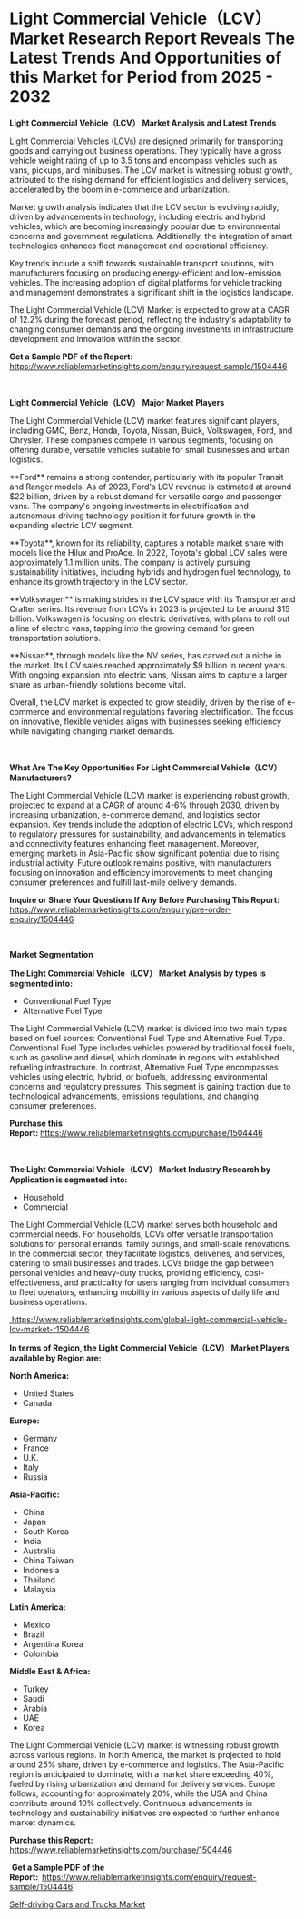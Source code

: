 <p><h1>Light Commercial Vehicle（LCV） Market Research Report Reveals The Latest Trends And Opportunities of this Market for Period from 2025 - 2032</h1></p><p><strong>Light Commercial Vehicle（LCV） Market Analysis and Latest Trends</strong></p>
<p><p>Light Commercial Vehicles (LCVs) are designed primarily for transporting goods and carrying out business operations. They typically have a gross vehicle weight rating of up to 3.5 tons and encompass vehicles such as vans, pickups, and minibuses. The LCV market is witnessing robust growth, attributed to the rising demand for efficient logistics and delivery services, accelerated by the boom in e-commerce and urbanization.</p><p>Market growth analysis indicates that the LCV sector is evolving rapidly, driven by advancements in technology, including electric and hybrid vehicles, which are becoming increasingly popular due to environmental concerns and government regulations. Additionally, the integration of smart technologies enhances fleet management and operational efficiency. </p><p>Key trends include a shift towards sustainable transport solutions, with manufacturers focusing on producing energy-efficient and low-emission vehicles. The increasing adoption of digital platforms for vehicle tracking and management demonstrates a significant shift in the logistics landscape.</p><p>The Light Commercial Vehicle (LCV) Market is expected to grow at a CAGR of 12.2% during the forecast period, reflecting the industry's adaptability to changing consumer demands and the ongoing investments in infrastructure development and innovation within the sector.</p></p>
<p><strong>Get a Sample PDF of the Report:&nbsp;</strong> <a href="https://www.reliablemarketinsights.com/enquiry/request-sample/1504446?utm_campaign=2958&utm_medium=2&utm_source=Github&utm_content=ia&utm_term=23032025&utm_id=light-commercial-vehiclelcv">https://www.reliablemarketinsights.com/enquiry/request-sample/1504446</a></p>
<p>&nbsp;</p>
<p><strong>Light Commercial Vehicle（LCV） Major Market Players</strong></p>
<p><p>The Light Commercial Vehicle (LCV) market features significant players, including GMC, Benz, Honda, Toyota, Nissan, Buick, Volkswagen, Ford, and Chrysler. These companies compete in various segments, focusing on offering durable, versatile vehicles suitable for small businesses and urban logistics.</p><p>**Ford** remains a strong contender, particularly with its popular Transit and Ranger models. As of 2023, Ford's LCV revenue is estimated at around $22 billion, driven by a robust demand for versatile cargo and passenger vans. The company's ongoing investments in electrification and autonomous driving technology position it for future growth in the expanding electric LCV segment.</p><p>**Toyota**, known for its reliability, captures a notable market share with models like the Hilux and ProAce. In 2022, Toyota's global LCV sales were approximately 1.1 million units. The company is actively pursuing sustainability initiatives, including hybrids and hydrogen fuel technology, to enhance its growth trajectory in the LCV sector.</p><p>**Volkswagen** is making strides in the LCV space with its Transporter and Crafter series. Its revenue from LCVs in 2023 is projected to be around $15 billion. Volkswagen is focusing on electric derivatives, with plans to roll out a line of electric vans, tapping into the growing demand for green transportation solutions.</p><p>**Nissan**, through models like the NV series, has carved out a niche in the market. Its LCV sales reached approximately $9 billion in recent years. With ongoing expansion into electric vans, Nissan aims to capture a larger share as urban-friendly solutions become vital.</p><p>Overall, the LCV market is expected to grow steadily, driven by the rise of e-commerce and environmental regulations favoring electrification. The focus on innovative, flexible vehicles aligns with businesses seeking efficiency while navigating changing market demands.</p></p>
<p>&nbsp;</p>
<p><strong>What Are The Key Opportunities For Light Commercial Vehicle（LCV） Manufacturers?</strong></p>
<p><p>The Light Commercial Vehicle (LCV) market is experiencing robust growth, projected to expand at a CAGR of around 4-6% through 2030, driven by increasing urbanization, e-commerce demand, and logistics sector expansion. Key trends include the adoption of electric LCVs, which respond to regulatory pressures for sustainability, and advancements in telematics and connectivity features enhancing fleet management. Moreover, emerging markets in Asia-Pacific show significant potential due to rising industrial activity. Future outlook remains positive, with manufacturers focusing on innovation and efficiency improvements to meet changing consumer preferences and fulfill last-mile delivery demands.</p></p>
<p><strong>Inquire or Share Your Questions If Any Before Purchasing This Report:</strong> <a href="https://www.reliablemarketinsights.com/enquiry/pre-order-enquiry/1504446?utm_campaign=2958&utm_medium=2&utm_source=Github&utm_content=ia&utm_term=23032025&utm_id=light-commercial-vehiclelcv">https://www.reliablemarketinsights.com/enquiry/pre-order-enquiry/1504446</a></p>
<p>&nbsp;</p>
<p><strong>Market Segmentation</strong></p>
<p><strong>The Light Commercial Vehicle（LCV） Market Analysis by types is segmented into:</strong></p>
<p><ul><li>Conventional Fuel Type</li><li>Alternative Fuel Type</li></ul></p>
<p><p>The Light Commercial Vehicle (LCV) market is divided into two main types based on fuel sources: Conventional Fuel Type and Alternative Fuel Type. Conventional Fuel Type includes vehicles powered by traditional fossil fuels, such as gasoline and diesel, which dominate in regions with established refueling infrastructure. In contrast, Alternative Fuel Type encompasses vehicles using electric, hybrid, or biofuels, addressing environmental concerns and regulatory pressures. This segment is gaining traction due to technological advancements, emissions regulations, and changing consumer preferences.</p></p>
<p><strong>Purchase this Report:&nbsp;</strong><a href="https://www.reliablemarketinsights.com/purchase/1504446?utm_campaign=2958&utm_medium=2&utm_source=Github&utm_content=ia&utm_term=23032025&utm_id=light-commercial-vehiclelcv">https://www.reliablemarketinsights.com/purchase/1504446</a></p>
<p>&nbsp;</p>
<p><strong>The Light Commercial Vehicle（LCV） Market Industry Research by Application is segmented into:</strong></p>
<p><ul><li>Household</li><li>Commercial</li></ul></p>
<p><p>The Light Commercial Vehicle (LCV) market serves both household and commercial needs. For households, LCVs offer versatile transportation solutions for personal errands, family outings, and small-scale renovations. In the commercial sector, they facilitate logistics, deliveries, and services, catering to small businesses and trades. LCVs bridge the gap between personal vehicles and heavy-duty trucks, providing efficiency, cost-effectiveness, and practicality for users ranging from individual consumers to fleet operators, enhancing mobility in various aspects of daily life and business operations.</p></p>
<p><a href="https://www.reliablemarketinsights.com/global-light-commercial-vehicle-lcv-market-r1504446?utm_campaign=2958&utm_medium=2&utm_source=Github&utm_content=ia&utm_term=23032025&utm_id=light-commercial-vehiclelcv">&nbsp;https://www.reliablemarketinsights.com/global-light-commercial-vehicle-lcv-market-r1504446</a></p>
<p><strong>In terms of Region, the Light Commercial Vehicle（LCV） Market Players available by Region are:</strong></p>
<p>
    <p> <strong> North America: </strong>
        <ul>
            <li>United States</li>
            <li>Canada</li>
        </ul>
        </p> 
    <p> <strong> Europe: </strong>
        <ul>
            <li>Germany</li>
            <li>France</li>
            <li>U.K.</li>
            <li>Italy</li>
            <li>Russia</li>
        </ul>
        </p> 
    <p> <strong> Asia-Pacific: </strong>
        <ul>
            <li>China</li>
            <li>Japan</li>
            <li>South Korea</li>
            <li>India</li>
            <li>Australia</li>
            <li>China Taiwan</li>
            <li>Indonesia</li>
            <li>Thailand</li>
            <li>Malaysia</li>
        </ul>
        </p> 
    <p> <strong> Latin America: </strong>
        <ul>
            <li>Mexico</li>
            <li>Brazil</li>
            <li>Argentina Korea</li>
            <li>Colombia</li>
        </ul>
        </p> 
    <p> <strong> Middle East & Africa: </strong>
        <ul>
            <li>Turkey</li>
            <li>Saudi</li>
            <li>Arabia</li>
            <li>UAE</li>
            <li>Korea</li>
        </ul>
    </p>
    </p>
<p><p>The Light Commercial Vehicle (LCV) market is witnessing robust growth across various regions. In North America, the market is projected to hold around 25% share, driven by e-commerce and logistics. The Asia-Pacific region is anticipated to dominate, with a market share exceeding 40%, fueled by rising urbanization and demand for delivery services. Europe follows, accounting for approximately 20%, while the USA and China contribute around 10% collectively. Continuous advancements in technology and sustainability initiatives are expected to further enhance market dynamics.</p></p>
<p><strong>Purchase this Report: </strong><a href="https://www.reliablemarketinsights.com/purchase/1504446?utm_campaign=2958&utm_medium=2&utm_source=Github&utm_content=ia&utm_term=23032025&utm_id=light-commercial-vehiclelcv">https://www.reliablemarketinsights.com/purchase/1504446</a></p>
<p>&nbsp;<strong>Get a Sample PDF of the Report:&nbsp;&nbsp;</strong><a href="https://www.reliablemarketinsights.com/enquiry/request-sample/1504446?utm_campaign=2958&utm_medium=2&utm_source=Github&utm_content=ia&utm_term=23032025&utm_id=light-commercial-vehiclelcv">https://www.reliablemarketinsights.com/enquiry/request-sample/1504446</a></p>
<p><strong></strong></p>
<p><p><a href="https://github.com/nibbsmantji/Market-Research-Report-List-1/blob/main/self-driving-cars-and-trucks-market.md?utm_campaign=2958&utm_medium=2&utm_source=Github&utm_content=ia&utm_term=23032025&utm_id=light-commercial-vehiclelcv">Self-driving Cars and Trucks Market</a></p></p>